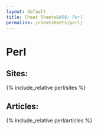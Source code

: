 ```yaml
---
layout: default
title: Cheat Sheets&#58; Perl
permalink: /cheatsheets/perl/
---
```


# Perl

## Sites:
{% include_relative perl/sites %}

## Articles:
{% include_relative perl/articles %}
